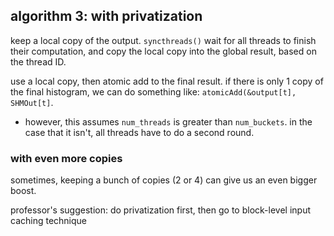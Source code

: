 ## algorithm 3: with privatization
keep a local copy of the output. `syncthreads()` wait for all threads to finish their computation, and copy the local copy into the global result, based on the thread ID.

use a local copy, then atomic add to the final result. if there is only 1 copy of the final histogram, we can do something like: `atomicAdd(&output[t], SHMOut[t]`. 
 - however, this assumes `num_threads` is greater than `num_buckets`. in the case that it isn't, all threads have to do a second round.

### with even more copies
sometimes, keeping a bunch of copies (2 or 4) can give us an even bigger boost.

professor's suggestion: do privatization first, then go to block-level input caching technique